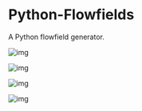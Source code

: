 # Python-Flowfields
A Python flowfield generator.

![img](https://media.discordapp.net/attachments/1156310194171687024/1366113729984335922/blue-interpolation-mirror-0.png?ex=680fc40e&is=680e728e&hm=31330c7afe07c066c4d78527c3d7b857625286c454695155c864a3b96a28adb6&=&format=webp&quality=lossless)

![img](https://media.discordapp.net/attachments/1156310194171687024/1366113730999488695/green-interpolation-mirror-0.png?ex=680fc40e&is=680e728e&hm=5eceb6bda9668dc45512de3668fd942ad57f1be30e18f588eebdd18357eb0223&=&format=webp&quality=lossless)

![img](https://media.discordapp.net/attachments/1156310194171687024/1366113731561394207/orange-interpolation-0.png?ex=680fc40e&is=680e728e&hm=830344a4c3b56e26350e0367c1bf4e79ddaaccc128be794b380e016cd12819b3&=&format=webp&quality=lossless)

![img](https://media.discordapp.net/attachments/1252325737097072693/1366061217298518026/Screenshot_from_2025-04-27_01-51-37.png?ex=680f9326&is=680e41a6&hm=d199398b3f6ed8088230315b44666e880b05f83056b802e46e5505705a03a5bf&=&format=webp&quality=lossless)
